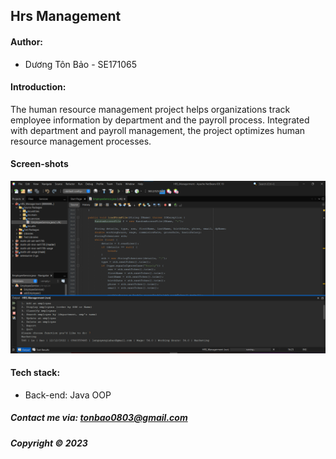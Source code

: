 ## Hrs Management

#### Author:

- Dương Tôn Bảo - SE171065

#### Introduction:

The human resource management project helps organizations track employee information by department and the payroll process. Integrated with department and payroll
management, the project optimizes human resource management processes.

#### Screen-shots

![Hrs-management introduction](https://github.com/duongbao0803/hrs-management/blob/main/HRS_Managerment/screenshots/Untitled.png?raw=true)


#### Tech stack:
- Back-end: Java OOP

##### Contact me via: tonbao0803@gmail.com

##### Copyright &#169; 2023

